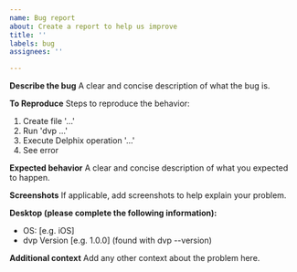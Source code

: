 ```yaml
---
name: Bug report
about: Create a report to help us improve
title: ''
labels: bug
assignees: ''

---
```


**Describe the bug**
A clear and concise description of what the bug is.

**To Reproduce**
Steps to reproduce the behavior:
1. Create file '...'
2. Run 'dvp ...'
3. Execute Delphix operation '...'
4. See error

**Expected behavior**
A clear and concise description of what you expected to happen.

**Screenshots**
If applicable, add screenshots to help explain your problem.

**Desktop (please complete the following information):**
 - OS: [e.g. iOS]
 - dvp Version [e.g. 1.0.0] (found with dvp --version)

**Additional context**
Add any other context about the problem here.
